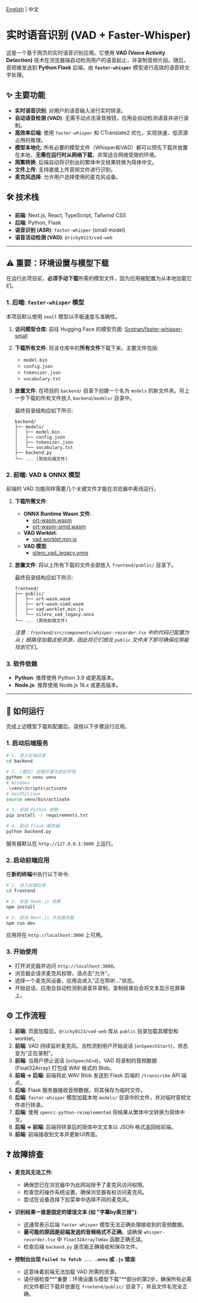 [English](./README_en.md) | 中文

# 实时语音识别 (VAD + Faster-Whisper)

这是一个基于网页的实时语音识别应用。它使用 **VAD (Voice Activity Detection)** 技术在浏览器端自动检测用户的语音起止，并录制音频片段。随后，音频被发送到 **Python Flask** 后端，由 **`faster-whisper`** 模型进行高效的语音转文字处理。

## ✨ 主要功能

- **实时语音识别**: 对用户的语音输入进行实时转录。
- **自动语音检测 (VAD)**: 无需手动点击录音按钮，应用会自动检测语音并进行录制。
- **高效率后端**: 使用 `faster-whisper` 和 CTranslate2 优化，实现快速、低资源占用的推理。
- **模型本地化**: 所有必要的模型文件（Whisper和VAD）都可以预先下载并放置在本地，**无需在运行时从网络下载**，非常适合网络受限的环境。
- **简繁转换**: 后端自动将识别出的繁体中文结果转换为简体中文。
- **文件上传**: 支持直接上传音频文件进行识别。
- **麦克风选择**: 允许用户选择使用的麦克风设备。

## 🛠️ 技术栈

- **前端**: Next.js, React, TypeScript, Tailwind CSS
- **后端**: Python, Flask
- **语音识别 (ASR)**: `faster-whisper` (small model)
- **语音活动检测 (VAD)**: `@ricky0123/vad-web`

---

## ⚠️ 重要：环境设置与模型下载

在运行此项目前，**必须手动下载**所需的模型文件，因为应用被配置为从本地加载它们。

### 1. 后端: `faster-whisper` 模型

本项目默认使用 `small` 模型以平衡速度与准确性。

1.  **访问模型仓库**:
    前往 Hugging Face 的模型页面: [Systran/faster-whisper-small](httpsa://huggingface.co/Systran/faster-whisper-small/tree/main)

2.  **下载所有文件**:
    将该仓库中的**所有文件**下载下来。主要文件包括:
    - `model.bin`
    - `config.json`
    - `tokenizer.json`
    - `vocabulary.txt`

3.  **放置文件**:
    在项目的 `backend/` 目录下创建一个名为 `models` 的新文件夹。将上一步下载的所有文件放入 `backend/models/` 目录中。

    最终目录结构应如下所示:
    ```
    backend/
    ├── models/
    │   ├── model.bin
    │   ├── config.json
    │   ├── tokenizer.json
    │   └── vocabulary.txt
    ├── backend.py
    └── ... (其他后端文件)
    ```

### 2. 前端: VAD & ONNX 模型

前端的 VAD 功能同样需要几个关键文件才能在浏览器中离线运行。

1.  **下载所需文件**:
    - **ONNX Runtime Wasm 文件**:
        - [ort-wasm.wasm](https://cdn.jsdelivr.net/npm/onnxruntime-web@1.17.1/dist/ort-wasm.wasm)
        - [ort-wasm-simd.wasm](https://cdn.jsdelivr.net/npm/onnxruntime-web@1.17.1/dist/ort-wasm-simd.wasm)
    - **VAD Worklet**:
        - [vad.worklet.min.js](https://cdn.jsdelivr.net/npm/@ricky0123/vad-web@0.0.11/dist/vad.worklet.min.js)
    - **VAD 模型**:
        - [silero_vad_legacy.onnx](https://cdn.jsdelivr.net/npm/@ricky0123/vad-web@0.0.11/dist/silero_vad_legacy.onnx)

2.  **放置文件**:
    将以上所有下载的文件全部放入 `frontend/public/` 目录下。

    最终目录结构应如下所示:
    ```
    frontend/
    ├── public/
    │   ├── ort-wasm.wasm
    │   ├── ort-wasm-simd.wasm
    │   ├── vad.worklet.min.js
    │   └── silero_vad_legacy.onnx
    └── ... (其他前端文件)
    ```
    *注意：`frontend/src/components/whisper-recorder.tsx` 中的代码已配置为从 `/` 根路径加载这些资源，因此将它们放在 `public` 文件夹下即可确保应用能找到它们。*

### 3. 软件依赖

- **Python**: 推荐使用 Python 3.9 或更高版本。
- **Node.js**: 推荐使用 Node.js 18.x 或更高版本。

---

## 🚀 如何运行

完成上述模型下载和配置后，请按以下步骤运行应用。

### 1. 启动后端服务

```bash
# 1. 进入后端目录
cd backend

# 2. (建议) 创建并激活虚拟环境
python -m venv venv
# Windows
.\venv\Scripts\activate
# macOS/Linux
source venv/bin/activate

# 3. 安装 Python 依赖
pip install -r requirements.txt

# 4. 启动 Flask 服务器
python backend.py
```
服务器默认在 `http://127.0.0.1:5000` 上运行。

### 2. 启动前端应用

在**新的终端**中执行以下命令:

```bash
# 1. 进入前端目录
cd frontend

# 2. 安装 Node.js 依赖
npm install

# 3. 启动 Next.js 开发服务器
npm run dev
```
应用将在 `http://localhost:3000` 上可用。

### 3. 开始使用

- 打开浏览器并访问 `http://localhost:3000`。
- 浏览器会请求麦克风权限，请点击"允许"。
- 选择一个麦克风设备，应用会进入"正在聆听..."状态。
- 开始说话，应用会自动检测到语音并录制，录制结束后会将文本显示在屏幕上。

## ⚙️ 工作流程

1.  **前端**: 页面加载后，`@ricky0123/vad-web` 库从 `public` 目录加载其模型和 worklet。
2.  **前端**: VAD 持续监听麦克风。当检测到用户开始说话 (`onSpeechStart`)，状态变为"正在录制"。
3.  **前端**: 当用户停止说话 (`onSpeechEnd`)，VAD 将录制的音频数据 (Float32Array) 打包成 WAV 格式的 Blob。
4.  **前端 -> 后端**: 前端将此 WAV Blob 发送到 Flask 后端的 `/transcribe` API 端点。
5.  **后端**: Flask 服务器接收音频数据，将其保存为临时文件。
6.  **后端**: `faster-whisper` 模型加载本地 `models/` 目录中的文件，并对临时音频文件进行转录。
7.  **后端**: 使用 `opencc-python-reimplemented` 将结果从繁体中文转换为简体中文。
8.  **后端 -> 前端**: 后端将转录后的简体中文文本以 JSON 格式返回给前端。
9.  **前端**: 前端接收到文本并更新UI界面。

## ❓ 故障排查

- **麦克风无法工作**:
  - 确保您已在浏览器中为此网站授予了麦克风访问权限。
  - 检查您的操作系统设置，确保浏览器有权访问麦克风。
  - 尝试在设备选择下拉菜单中选择不同的麦克风。

- **识别结果一直是固定的错误文本 (如 "字幕by索兰娅")**:
  - 这通常表示后端 `faster-whisper` 模型无法正确处理接收到的音频数据。
  - **最可能的原因是前端发送的音频格式不正确**。请确保 `whisper-recorder.tsx` 中 `float32ArrayToWav` 函数正确无误。
  - 检查后端 `backend.py` 是否能正确接收和保存文件。

- **控制台出现 `Failed to fetch ... .onnx` 或 `.js` 错误**:
  - 这意味着前端无法加载 VAD 所需的资源。
  - 请仔细检查**"重要：环境设置与模型下载"**部分的第2步，确保所有必需的文件都已下载并放置在 `frontend/public/` 目录下，并且文件名完全正确。 